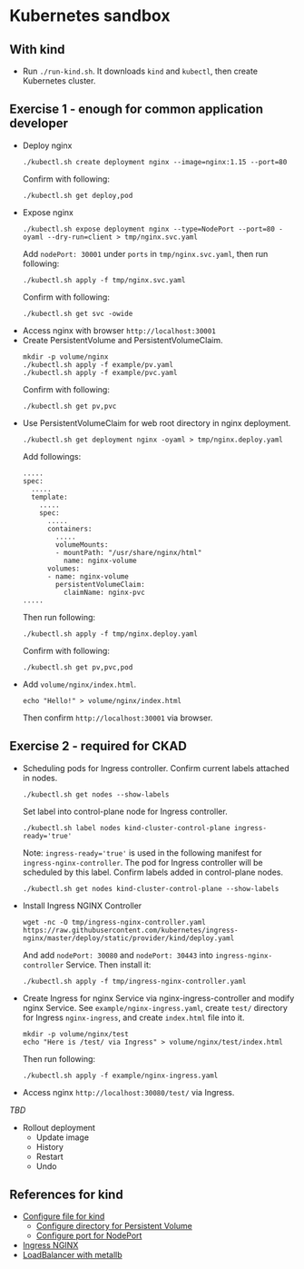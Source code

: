 Kubernetes sandbox
==================

## With kind

* Run `./run-kind.sh`. It downloads `kind` and `kubectl`, then create Kubernetes cluster.

## Exercise 1 - enough for common application developer

* Deploy nginx
  ```
  ./kubectl.sh create deployment nginx --image=nginx:1.15 --port=80
  ```
  Confirm with following:
  ```
  ./kubectl.sh get deploy,pod
  ```
* Expose nginx
  ```
  ./kubectl.sh expose deployment nginx --type=NodePort --port=80 -oyaml --dry-run=client > tmp/nginx.svc.yaml
  ```
  Add `nodePort: 30001` under `ports` in `tmp/nginx.svc.yaml`, then run following:
  ```
  ./kubectl.sh apply -f tmp/nginx.svc.yaml
  ```
  Confirm with following:
  ```
  ./kubectl.sh get svc -owide
  ```
* Access nginx with browser `http://localhost:30001`
* Create PersistentVolume and PersistentVolumeClaim.
  ```
  mkdir -p volume/nginx
  ./kubectl.sh apply -f example/pv.yaml
  ./kubectl.sh apply -f example/pvc.yaml
  ```
  Confirm with following:
  ```
  ./kubectl.sh get pv,pvc
  ```
* Use PersistentVolumeClaim for web root directory in nginx deployment.
  ```
  ./kubectl.sh get deployment nginx -oyaml > tmp/nginx.deploy.yaml
  ```
  Add followings:
  ```
  .....
  spec:
    .....
    template:
      .....
      spec:
        .....
        containers:
          .....
          volumeMounts:
          - mountPath: "/usr/share/nginx/html"
            name: nginx-volume
        volumes:
        - name: nginx-volume
          persistentVolumeClaim:
            claimName: nginx-pvc
  .....
  ```
  Then run following:
  ```
  ./kubectl.sh apply -f tmp/nginx.deploy.yaml
  ```
  Confirm with following:
  ```
  ./kubectl.sh get pv,pvc,pod
  ```
* Add `volume/nginx/index.html`.
  ```
  echo "Hello!" > volume/nginx/index.html
  ```
  Then confirm `http://localhost:30001` via browser.

## Exercise 2 - required for CKAD

* Scheduling pods for Ingress controller.
  Confirm current labels attached in nodes.
  ```
  ./kubectl.sh get nodes --show-labels
  ```
  Set label into control-plane node for Ingress controller.
  ```
  ./kubectl.sh label nodes kind-cluster-control-plane ingress-ready='true'
  ```
  Note: `ingress-ready='true'` is used in the following manifest for `ingress-nginx-controller`. The pod for Ingress controller will be scheduled by this label.
  Confirm labels added in control-plane nodes.
  ```
  ./kubectl.sh get nodes kind-cluster-control-plane --show-labels
  ```
* Install Ingress NGINX Controller
  ```
  wget -nc -O tmp/ingress-nginx-controller.yaml https://raw.githubusercontent.com/kubernetes/ingress-nginx/master/deploy/static/provider/kind/deploy.yaml
  ```
  And add `nodePort: 30080` and `nodePort: 30443` into `ingress-nginx-controller` Service.
  Then install it:
  ```
  ./kubectl.sh apply -f tmp/ingress-nginx-controller.yaml
  ```
* Create Ingress for nginx Service via nginx-ingress-controller and modify nginx Service.
  See `example/nginx-ingress.yaml`, create `test/` directory for Ingress `nginx-ingress`, and create `index.html` file into it.
  ```
  mkdir -p volume/nginx/test
  echo "Here is /test/ via Ingress" > volume/nginx/test/index.html
  ```
  Then run following:
  ```
  ./kubectl.sh apply -f example/nginx-ingress.yaml
  ```
* Access nginx `http://localhost:30080/test/` via Ingress.

_TBD_

* Rollout deployment
  + Update image
  + History
  + Restart
  + Undo

## References for kind

* [Configure file for kind](https://kind.sigs.k8s.io/docs/user/configuration/)
  + [Configure directory for Persistent Volume](https://kind.sigs.k8s.io/docs/user/configuration/#extra-mounts)
  + [Configure port for NodePort](https://kind.sigs.k8s.io/docs/user/configuration/#extra-port-mappings)
* [Ingress NGINX](https://kind.sigs.k8s.io/docs/user/ingress#ingress-nginx)
* [LoadBalancer with metallb](https://kind.sigs.k8s.io/docs/user/loadbalancer/)
